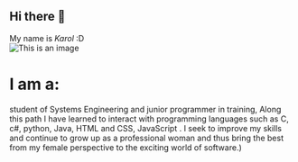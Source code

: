 ## Hi there 👋

My name is *Karol* :D  
![This is an image](https://scontent-bog1-1.xx.fbcdn.net/v/t39.30808-6/313058166_10226867230843412_78944695854621884_n.jpg?_nc_cat=107&ccb=1-7&_nc_sid=730e14&_nc_eui2=AeEYCXmpSsN134ryMTv5gV0v-nEX0vl9puH6cRfS-X2m4ReFbvSWlGr1kJ0t88NC7As&_nc_ohc=ywq9s0XB4_sAX8fGDtu&_nc_ht=scontent-bog1-1.xx&oh=00_AfARf2ELBql0ZAz3qBX0YRmejkpPpkutdSVnLx5saclcNQ&oe=63DC17A1)
# I am a:
student of Systems Engineering and
junior programmer in training,
Along this path I have learned to interact with
programming languages such as C, c#, python, Java, HTML and CSS, JavaScript .
I seek to improve my skills and continue to grow up as a professional woman
and thus bring the best from my female perspective to the exciting world of software.)
